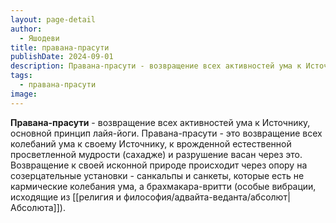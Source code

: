 ```yaml
---
layout: page-detail
author:
  - Яшодеви
title: правана-прасути
publishDate: 2024-09-01
description: Правана-прасути - возвращение всех активностей ума к Источнику, основной принцип лайя-йоги.
tags:
  - правана-прасути
image:
---
```

**Правана-прасути** - возвращение всех активностей ума к Источнику, основной принцип лайя-йоги.
Правана-прасути - это возвращение всех колебаний ума к своему Источнику, к врожденной естественной просветленной мудрости (сахадже) и разрушение васан через это. Возвращение к своей исконной природе происходит через опору на созерцательные установки - санкальпы и санкеты, которые есть не кармические колебания ума, а брахмакара-вритти (особые вибрации, исходящие из [[религия и философия/адвайта-веданта/абсолют|Абсолюта]]).

